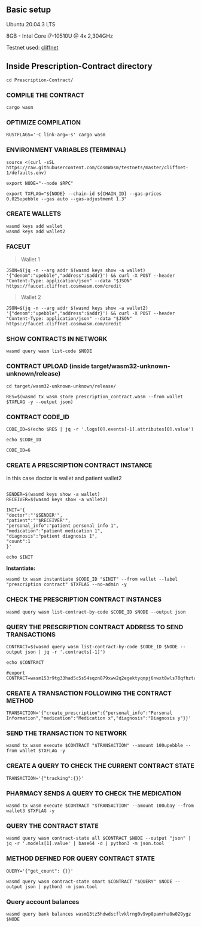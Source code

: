 ## Basic setup

 Ubuntu 20.04.3 LTS
 
 8GB - Intel Core i7-10510U @ 4x 2,304GHz
  

 Testnet used: [cliffnet](https://github.com/CosmWasm/testnets)
  

## Inside Prescription-Contract directory

```console
cd Prescription-Contract/
```
### COMPILE THE CONTRACT

```console
cargo wasm
```

### OPTIMIZE COMPILATION

```console
RUSTFLAGS='-C link-arg=-s' cargo wasm
```

### ENVIRONMENT VARIABLES (TERMINAL)

```console
source <(curl -sSL https://raw.githubusercontent.com/CosmWasm/testnets/master/cliffnet-1/defaults.env)

export NODE="--node $RPC"

export TXFLAG="${NODE} --chain-id ${CHAIN_ID} --gas-prices 0.025upebble --gas auto --gas-adjustment 1.3"

```

  
  

### CREATE WALLETS

```console
wasmd keys add wallet
wasmd keys add wallet2
```

### FACEUT

> Wallet 1

```console
JSON=$(jq -n --arg addr $(wasmd keys show -a wallet) '{"denom":"upebble","address":$addr}') && curl -X POST --header "Content-Type: application/json" --data "$JSON" https://faucet.cliffnet.cosmwasm.com/credit
```

> Wallet 2
```console
JSON=$(jq -n --arg addr $(wasmd keys show -a wallet2) '{"denom":"upebble","address":$addr}') && curl -X POST --header "Content-Type: application/json" --data "$JSON" https://faucet.cliffnet.cosmwasm.com/credit
```

### SHOW CONTRACTS IN NETWORK
```console
wasmd query wasm list-code $NODE
```

  
  

### CONTRACT UPLOAD (inside target/wasm32-unknown-unknown/release)

```console
cd target/wasm32-unknown-unknown/release/

RES=$(wasmd tx wasm store prescription_contract.wasm --from wallet $TXFLAG -y --output json)
```


### CONTRACT CODE_ID 

```console
CODE_ID=$(echo $RES | jq -r '.logs[0].events[-1].attributes[0].value')

echo $CODE_ID
```

```console
CODE_ID=6
```

### CREATE A PRESCRIPTION CONTRACT INSTANCE

in this case doctor is wallet and patient wallet2

```console

SENDER=$(wasmd keys show -a wallet)
RECEIVER=$(wasmd keys show -a wallet2)

INIT='{
"doctor":"'$SENDER'",
"patient":"'$RECEIVER'",
"personal_info":"patient personal info 1",
"medication":"patient medication 1",
"diagnosis":"patient diagnosis 1",
"count":1
}'

echo $INIT
```
**Instantiate:**

    wasmd tx wasm instantiate $CODE_ID "$INIT" --from wallet --label "prescription contract" $TXFLAG --no-admin -y


### CHECK THE PRESCRIPTION CONTRACT INSTANCES

```console
wasmd query wasm list-contract-by-code $CODE_ID $NODE --output json
```


### QUERY THE PRESCRIPTION CONTRACT ADDRESS TO SEND TRANSACTIONS

```console
CONTRACT=$(wasmd query wasm list-contract-by-code $CODE_ID $NODE --output json | jq -r '.contracts[-1]')

echo $CONTRACT

#export CONTRACT=wasm153r9tg33had5c5s54sqzn879xww2q2egektyqnpj6nwxt8wls70qfhztaq
```

  

### CREATE A TRANSACTION FOLLOWING THE CONTRACT METHOD

```console
TRANSACTION='{"create_prescription":{"personal_info":"Personal Information","medication":"Medication x","diagnosis":"Diagnosis y"}}'
```

  
  

### SEND THE TRANSACTION TO NETWORK

```console
wasmd tx wasm execute $CONTRACT "$TRANSACTION" --amount 100upebble --from wallet $TXFLAG -y
```

  

### CREATE A QUERY TO CHECK THE CURRENT CONTRACT STATE

```console
TRANSACTION='{"tracking":{}}'
```

  

### PHARMACY SENDS A QUERY TO CHECK THE MEDICATION

```console
wasmd tx wasm execute $CONTRACT "$TRANSACTION" --amount 100ubay --from wallet3 $TXFLAG -y
```


### QUERY THE CONTRACT STATE

```console
wasmd query wasm contract-state all $CONTRACT $NODE --output "json" | jq -r '.models[1].value' | base64 -d | python3 -m json.tool
```

  
  
  
  

### METHOD DEFINED FOR QUERY CONTRACT STATE

```console
QUERY='{"get_count": {}}'

wasmd query wasm contract-state smart $CONTRACT "$QUERY" $NODE --output json | python3 -m json.tool
```

  
  

### Query account balances

```console
wasmd query bank balances wasm13tz5hdwdscflvklrng0v9vp8pamrha0w029ygz $NODE
```
